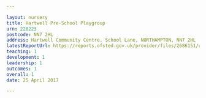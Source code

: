 ```yaml
---

layout: nursery
title: Hartwell Pre-School Playgroup
urn: 220223
postcode: NN7 2HL
address: Hartwell Community Centre, School Lane, NORTHAMPTON, NN7 2HL
latestReportUrl: https://reports.ofsted.gov.uk/provider/files/2686151/urn/220223.pdf
teaching: 1
development: 1
leadership: 1
outcomes: 1
overall: 1
date: 25 April 2017

---
```


